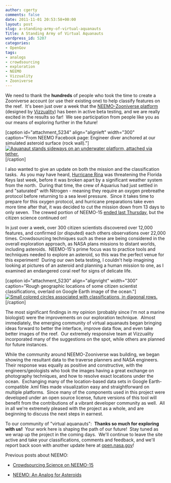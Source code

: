 ```yaml
---
author: cgerty
comments: false
date: 2011-11-01 20:53:58+00:00
layout: post
slug: a-standing-army-of-virtual-aquanauts
Title: A Standing Army of Virtual Aquanauts
wordpress_id: 5207
categories:
- OpenGov
tags:
- analogs
- crowdsourcing
- exploration
- NEEMO
- Vizzuality
- Zooniverse
---
```


We need to thank the **hundreds** of people who took the time to create a Zooniverse account (or use their existing one) to help classify features on the reef.  It's been just over a week that the [NEEMO-Zooniverse platform](https://neemo.zooniverse.org/) (designed by [Vizzuality](http://vizzuality.com/)) has been in active beta testing, and we are really excited in the results so far!  We see participation from people like you as our means of exploring further in the future!

[caption id="attachment_5234" align="alignleft" width="300" caption="From NEEMO Facebook page: Engineer diver anchored at our simulated asteroid surface (rock wall)."][![Aquanaut stands sideways on an underwater platform, attached via tether.](http://open.nasa.gov/wp-content/uploads/2011/11/Screen-shot-2011-11-02-at-8.28.16-AM-300x217.png)](http://www.facebook.com/photo.php?fbid=213952081957550)[/caption]

I also wanted to give an update on both the mission and the classification tasks.  As you may have heard, [Hurricane Rina](http://www.wunderground.com/blog/JeffMasters/comment.html?entrynum=1977) was threatening the Florida Keys last week, before it was broken apart by a significant weather system from the north.  During that time, the crew of Aquarius had just settled in and "saturated" with Nitrogen - meaning they require an oxygen prebreathe protocol before returning to a sea level pressure.  Since it takes time to prepare for this oxygen protocol, and hurricane preparations take even more time after that, it was decided to cut the mission down from 13 days to only seven.  The crewed portion of NEEMO-15 [ended last Thursday](http://www.facebook.com/photo.php?fbid=290686337617457), but the citizen science continued on!

In just over a week, over 300 citizen scientists discovered over 12,000 features, and confirmed (or disputed) each others observations over 22,000 times. Crowdsourcing techniques such as these are being considered in the overall exploration approach, as NASA plans missions to distant worlds, including asteroids.  NEEMO-15's prime focus was to practice tools and techniques needed to explore an asteroid, so this was the perfect venue for this experiment!  During our own beta testing, I couldn't help imagining looking at pictures of an asteroid and planning a human mission to one, as I examined an endangered coral reef for signs of delicate life.

[caption id="attachment_5230" align="alignright" width="300" caption="Rough geographic locations of some citizen scientist classifications, overlaid on Google Earth image of the ocean."][![Small colored circles associated with classifications, in diagonal rows.](http://open.nasa.gov/wp-content/uploads/2011/11/Screen-shot-2011-11-02-at-6.48.51-AM-300x202.png)](http://open.nasa.gov/wp-content/uploads/2011/11/Screen-shot-2011-11-02-at-6.48.51-AM.png)[/caption]

The most significant findings in my opinion (probably since I'm not a marine biologist) were the improvements on our exploration technique.  Almost immediately, the emerging community of virtual aquanauts began bringing ideas forward to better the interface, improve data flow, and even take better images of the reef.  Our extremely responsive team at Vizzuality incorporated many of the suggestions on the spot, while others are planned for future instances.

While the community around NEEMO-Zooniverse was building, we began showing the resultant data to the traverse planners and NASA engineers.  Their response was equally as positive and constructive, with the engineers/geologists who took the images having a great exchange on photography techniques, and how to resolve exact locations under the ocean.  Exchanging many of the location-based data sets in Google Earth-compatible .kml files made visualization easy and straightforward on multiple platforms.  Since many of the components used in this project were developed under an open source license, future versions of this tool will benefit from the contributions of a vibrant developer community as well.  All in all we're extremely pleased with the project as a whole, and are beginning to discuss the next steps in earnest.

To our community of "virtual aquanauts":  **Thanks so much for exploring with us!**  Your work here is shaping the path of our future!  Stay tuned as we wrap up the project in the coming days.  We'll continue to leave the site active and take your classifications, comments and feedback, and we'll report back soon with another update here at [open.nasa.gov](http://open.nasa.gov)!

Previous posts about NEEMO:

- [Crowdsourcing Science on NEEMO-15](http://open.nasa.gov/blog/2011/10/19/crowdsourcing-science-at-neemo-15/)

- [NEEMO: An Analog for Asteroids](http://open.nasa.gov/blog/2011/05/11/neemo-an-analog-for-asteroids/)
